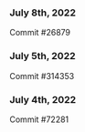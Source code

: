 ### July 8th, 2022

Commit #26879

### July 5th, 2022

Commit #314353


### July 4th, 2022

Commit #72281
